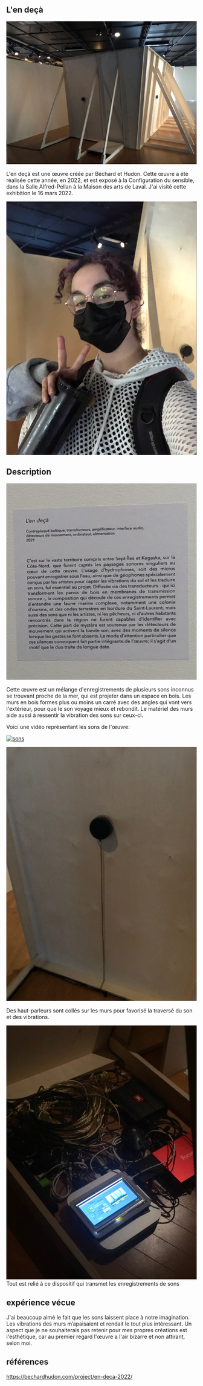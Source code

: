 ## L'en deçà
![dehors.jpg](/bechard_hudon_l_en_deca/medias/dehors.jpg)

L'en deçà est une œuvre créée par Béchard et Hudon. Cette œuvre a été réalisée cette année, en 2022, et est exposé à la Configuration du sensible, dans la Salle Alfred-Pellan à la Maison des arts de Laval. J'ai visité cette exhibition le 16 mars 2022.


![moi](/bechard_hudon_l_en_deca/medias/moi.jpg)

## Description

![panneau](/bechard_hudon_l_en_deca/medias/panneau.png)

Cette œuvre est un mélange d'enregistrements de plusieurs sons inconnus se trouvant proche de la mer, qui est projeter dans un espace en bois. Les murs en bois formes plus ou moins un carré avec des angles qui vont vers l'extérieur, pour que le son voyage mieux et rebondit. Le matériel des murs aide aussi à ressentir la vibration des sons sur ceux-ci.

Voici une vidéo représentant les sons de l'œuvre:

[![sons](https://img.youtube.com/vi/tvCPHiN5dWk/0.jpg)](http://www.youtube.com/watch?v=tvCPHiN5dWk)

![haut-parleurs](/bechard_hudon_l_en_deca/medias/haut-parleur.jpg)

Des haut-parleurs sont collés sur les murs pour favorisé la traversé du son et des vibrations.

![cables](/bechard_hudon_l_en_deca/medias/composant_cables.jpg)
Tout est relié à ce dispositif qui transmet les enregistrements de sons

## expérience vécue

J'ai beaucoup aimé le fait que les sons laissent place à notre imagination. Les vibrations des murs m’apaisaient et rendait le tout plus intéressant. Un aspect que je ne souhaiterais pas retenir pour mes propres créations est l'esthétique, car au premier regard l'œuvre a l'air bizarre et non attirant, selon moi.

## références

https://bechardhudon.com/project/en-deca-2022/
